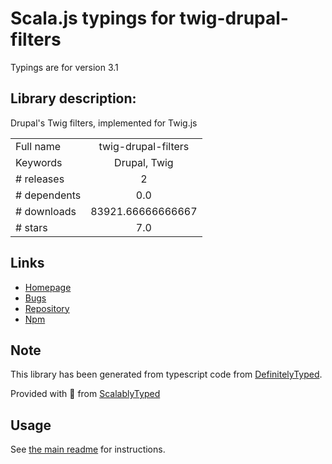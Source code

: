 
# Scala.js typings for twig-drupal-filters

Typings are for version 3.1

## Library description:
Drupal's Twig filters, implemented for Twig.js

|                    |                 |
| ------------------ | :-------------: |
| Full name          | twig-drupal-filters |
| Keywords           | Drupal, Twig |
| # releases         | 2 |
| # dependents       | 0.0 |
| # downloads        | 83921.66666666667 |
| # stars            | 7.0 |

## Links
- [Homepage](https://github.com/kalamuna/twig-drupal-filters#readme)
- [Bugs](https://github.com/kalamuna/twig-drupal-filters/issues)
- [Repository](https://github.com/kalamuna/twig-drupal-filters)
- [Npm](https://www.npmjs.com/package/twig-drupal-filters)
    


## Note
This library has been generated from typescript code from [DefinitelyTyped](https://definitelytyped.org).

Provided with :purple_heart: from [ScalablyTyped](https://github.com/oyvindberg/ScalablyTyped)

## Usage
See [the main readme](../../readme.md) for instructions.


